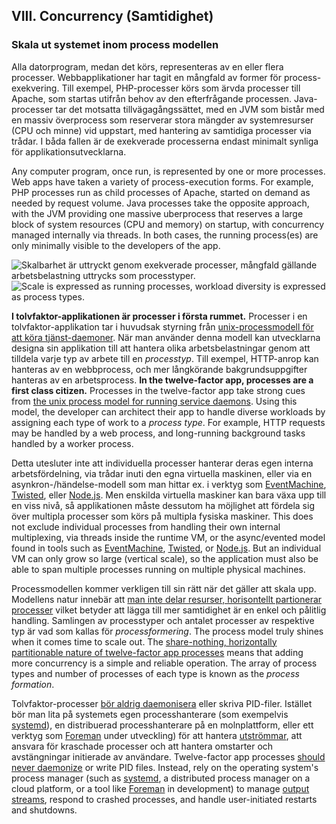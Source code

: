 ## VIII. Concurrency (Samtidighet)
### Skala ut systemet inom process modellen

Alla datorprogram, medan det körs, representeras av en eller flera processer. Webbapplikationer har tagit en mångfald av former för process-exekvering. Till exempel, PHP-processer körs som ärvda processer till Apache, som startas utifrån behov av den efterfrågande processen. Java-processer tar det motsatta tillvägagångssättet, med en JVM som bistår med en massiv överprocess som reserverar stora mängder av systemresurser (CPU och minne) vid uppstart, med hantering av samtidiga processer via trådar. I båda fallen är de exekverade processerna endast minimalt synliga för applikationsutvecklarna.

Any computer program, once run, is represented by one or more processes.  Web apps have taken a variety of process-execution forms.  For example, PHP processes run as child processes of Apache, started on demand as needed by request volume.  Java processes take the opposite approach, with the JVM providing one massive uberprocess that reserves a large block of system resources (CPU and memory) on startup, with concurrency managed internally via threads.  In both cases, the running process(es) are only minimally visible to the developers of the app.

![Skalbarhet är uttryckt genom exekverade processer, mångfald gällande arbetsbelastning uttrycks som processtyper.](/images/process-types.png)
![Scale is expressed as running processes, workload diversity is expressed as process types.](/images/process-types.png)

**I tolvfaktor-applikationen är processer i första rummet.** Processer i en tolvfaktor-applikation tar i huvudsak styrning från [unix-processmodell för att köra tjänst-daemoner](https://adam.herokuapp.com/past/2011/5/9/applying_the_unix_process_model_to_web_apps/). När man använder denna modell kan utvecklarna designa sin applikation till att hantera olika arbetsbelastningar genom att tilldela varje typ av arbete till en *processtyp*. Till exempel, HTTP-anrop kan hanteras av en webbprocess, och mer långkörande bakgrundsuppgifter hanteras av en arbetsprocess.
**In the twelve-factor app, processes are a first class citizen.**  Processes in the twelve-factor app take strong cues from [the unix process model for running service daemons](https://adam.herokuapp.com/past/2011/5/9/applying_the_unix_process_model_to_web_apps/).  Using this model, the developer can architect their app to handle diverse workloads by assigning each type of work to a *process type*.  For example, HTTP requests may be handled by a web process, and long-running background tasks handled by a worker process.

Detta utesluter inte att individuella processer hanterar deras egen interna arbetsfördelning, via trådar inuti den egna virtuella maskinen, eller via en asynkron-/händelse-modell som man hittar ex. i verktyg som [EventMachine](https://github.com/eventmachine/eventmachine), [Twisted](http://twistedmatrix.com/trac/), eller [Node.js](http://nodejs.org/). Men enskilda virtuella maskiner kan bara växa upp till en viss nivå, så applikationen måste dessutom ha möjlighet att fördela sig över multipla processer som körs på multipla fysiska maskiner.
This does not exclude individual processes from handling their own internal multiplexing, via threads inside the runtime VM, or the async/evented model found in tools such as [EventMachine](https://github.com/eventmachine/eventmachine), [Twisted](http://twistedmatrix.com/trac/), or [Node.js](http://nodejs.org/).  But an individual VM can only grow so large (vertical scale), so the application must also be able to span multiple processes running on multiple physical machines.

Processmodellen kommer verkligen till sin rätt när det gäller att skala upp. Modellens natur innebär att [man inte delar resurser, horisontellt partionerar processer](./processes) vilket betyder att lägga till mer samtidighet är en enkel och pålitlig handling. Samlingen av processtyper och antalet processer av respektive typ är vad som kallas för *processformering*.
The process model truly shines when it comes time to scale out.  The [share-nothing, horizontally partitionable nature of twelve-factor app processes](./processes) means that adding more concurrency is a simple and reliable operation.  The array of process types and number of processes of each type is known as the *process formation*.

Tolvfaktor-processer [bör aldrig daemonisera](http://dustin.github.com/2010/02/28/running-processes.html) eller skriva PID-filer. Istället bör man lita på systemets egen processhanterare (som exempelvis [systemd](https://www.freedesktop.org/wiki/Software/systemd/)), en distribuerad processhanterare på en molnplattform, eller ett verktyg som [Foreman](http://blog.daviddollar.org/2011/05/06/introducing-foreman.html) under utveckling) för att hantera [utströmmar](./logs), att ansvara för kraschade processer och att hantera omstarter och avstängningar initierade av användare.
Twelve-factor app processes [should never daemonize](http://dustin.github.com/2010/02/28/running-processes.html) or write PID files.  Instead, rely on the operating system's process manager (such as [systemd](https://www.freedesktop.org/wiki/Software/systemd/), a distributed process manager on a cloud platform, or a tool like [Foreman](http://blog.daviddollar.org/2011/05/06/introducing-foreman.html) in development) to manage [output streams](./logs), respond to crashed processes, and handle user-initiated restarts and shutdowns.
